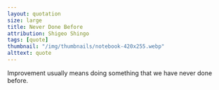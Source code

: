 ```yaml
---
layout: quotation
size: large
title: Never Done Before
attribution: Shigeo Shingo
tags: [quote]
thumbnail: "/img/thumbnails/notebook-420x255.webp"
alttext: quote
---
```


Improvement usually means doing something that we have never done before.
